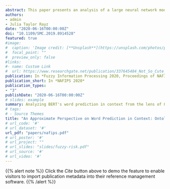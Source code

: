 ```yaml
---
abstract: This paper presents an analysis of a large neural network model -- BERT, by placing its word prediction in context capability under the framework of Ontological Semantics. BERT has reportedly performed well in tasks that require semantic competence without any explicit semantic inductive bias. We posit that word prediction in context can be interpreted as the task of inferring the meaning of an unknown word. This practice has been employed by several papers following the Ontological Semantic Technology (OST) approach to Natural Language Understanding. Using this approach, we deconstruct BERT’s output for an example sentence and interpret it using OST’s fuzziness handling mechanisms, revealing the degree to which each output satisfies the sentence’s constraints.
authors:
- admin 
- Julia Taylor Rayz
date: "2020-06-16T00:00:00Z"
doi: "10.1109/SMC.2019.8914528"
featured: true
#image:
#  caption: 'Image credit: [**Unsplash**](https://unsplash.com/photos/pLCdAaMFLTE)'
#  focal_point: ""
#  preview_only: false
#links:
#- name: Custom Link
#  url: https://www.researchgate.net/publication/337645484_Not_So_Cute_but_Fuzzy_Estimating_Risk_of_Sexual_Predation_in_Online_Conversations
publication: In *Fuzzy Information Processing 2020, Proceedings of NAFIPS'2020*
publication_short: In *NAFIPS 2020*
publication_types:
- "3"
publishDate: "2020-06-16T00:00:00Z"
# slides: example
summary: Analyzing BERT's word prediction in context from the lens of Ontological Semantics
# tags:
# - Source Themes
title: "An Approximate Perspective on Word Prediction in Context: Ontological Semantics meets BERT (Forthcoming)"
# url_code: '#'
# url_dataset: '#'
url_pdf: "papers/nafips.pdf"
# url_poster: '#'
# url_project: ""
# url_slides: "slides/fuzzy-risk.pdf"
# url_source: '#'
# url_video: '#'
---
```


{{% alert note %}}
Click the *Cite* button above to demo the feature to enable visitors to import publication metadata into their reference management software.
{{% /alert %}}

